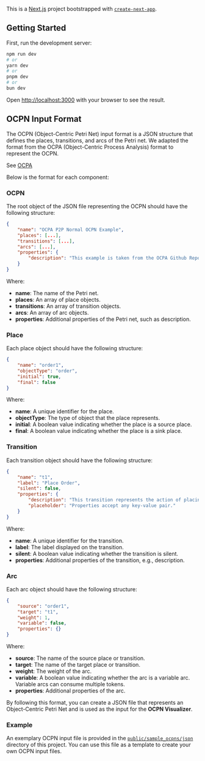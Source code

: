 This is a [Next.js](https://nextjs.org) project bootstrapped with [`create-next-app`](https://nextjs.org/docs/app/api-reference/cli/create-next-app).

## Getting Started

First, run the development server:

```bash
npm run dev
# or
yarn dev
# or
pnpm dev
# or
bun dev
```

Open [http://localhost:3000](http://localhost:3000) with your browser to see the result.
<!-- 
You can start editing the page by modifying `app/page.tsx`. The page auto-updates as you edit the file.

This project uses [`next/font`](https://nextjs.org/docs/app/building-your-application/optimizing/fonts) to automatically optimize and load [Geist](https://vercel.com/font), a new font family for Vercel.

## Learn More

To learn more about Next.js, take a look at the following resources:

- [Next.js Documentation](https://nextjs.org/docs) - learn about Next.js features and API.
- [Learn Next.js](https://nextjs.org/learn) - an interactive Next.js tutorial.

You can check out [the Next.js GitHub repository](https://github.com/vercel/next.js) - your feedback and contributions are welcome!

## Deploy on Vercel

The easiest way to deploy your Next.js app is to use the [Vercel Platform](https://vercel.com/new?utm_medium=default-template&filter=next.js&utm_source=create-next-app&utm_campaign=create-next-app-readme) from the creators of Next.js.

Check out our [Next.js deployment documentation](https://nextjs.org/docs/app/building-your-application/deploying) for more details. -->

## OCPN Input Format

The OCPN (Object-Centric Petri Net) input format is a JSON structure that defines the places, transitions, and arcs of the Petri net.
We adapted the format from the OCPA (Object-Centric Process Analysis) format to represent the OCPN.

See [OCPA](https://github.com/ocpm/ocpa)

Below is the format for each component:

### OCPN

The root object of the JSON file representing the OCPN should have the following structure:

```json
{
    "name": "OCPA P2P Normal OCPN Example",
    "places": [...],
    "transitions": [...],
    "arcs": [...],
    "properties": {
        "description": "This example is taken from the OCPA Github Repository."
    }
}
```
Where:
- **name**: The name of the Petri net.
- **places**: An array of place objects.
- **transitions**: An array of transition objects.
- **arcs**: An array of arc objects.
- **properties**: Additional properties of the Petri net, such as description.

### Place
Each place object should have the following structure:
```json
{
    "name": "order1",
    "objectType": "order",
    "initial": true,
    "final": false
}
```
Where:
- **name**: A unique identifier for the place.
- **objectType**: The type of object that the place represents.
- **initial**: A boolean value indicating whether the place is a source place.
- **final**: A boolean value indicating whether the place is a sink place.

### Transition
Each transition object should have the following structure:
```json
{
    "name": "t1",
    "label": "Place Order",
    "silent": false,
    "properties": {
        "description": "This transition represents the action of placing an order.",
        "placeholder": "Properties accept any key-value pair."
    }
}
```
Where:
- **name**: A unique identifier for the transition.
- **label**: The label displayed on the transition.
- **silent**: A boolean value indicating whether the transition is silent.
- **properties**: Additional properties of the transition, e.g., description.

### Arc
Each arc object should have the following structure:
```json
{
    "source": "order1",
    "target": "t1",
    "weight": 1,
    "variable": false,
    "properties": {}
}
```
Where:
- **source**: The name of the source place or transition.
- **target**: The name of the target place or transition.
- **weight**: The weight of the arc.
- **variable**: A boolean value indicating whether the arc is a variable arc. Variable arcs can consume multiple tokens.
- **properties**: Additional properties of the arc.

By following this format, you can create a JSON file that represents an Object-Centric Petri Net and is used as the input for the **OCPN Visualizer**.

### Example
An exemplary OCPN input file is provided in the [`public/sample_ocpns/json`](https://github.com/CodenameTobi/ocpn-visualizer/blob/master/public/sample_ocpns/json/ocpa_p2p-normal.json) directory of this project. You can use this file as a template to create your own OCPN input files.

<!-- TODO: Add an image of the visualized example here. -->